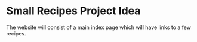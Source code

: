 # Small Recipes Project Idea
The website will consist of a main index page which will have links to a few recipes.